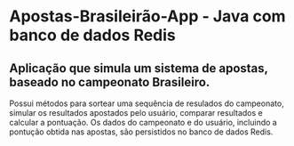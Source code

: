 # Apostas-Brasileirão-App - Java com banco de dados Redis

## Aplicação que simula um sistema de apostas, baseado no campeonato Brasileiro.

Possui métodos para sortear uma sequência de resulados do campeonato, simular os resultados apostados pelo usuário, comparar resultados e calcular a pontuação. Os dados do campeonato e do usuário, incluindo a pontução obtida nas apostas, são persistidos no banco de dados Redis.
